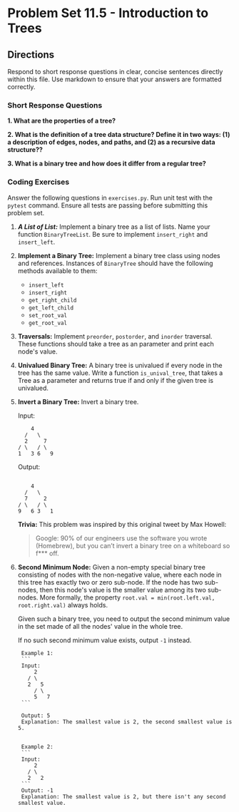 # Problem Set 11.5 - Introduction to Trees

## Directions
Respond to short response questions in clear, concise sentences directly within this file. Use markdown to ensure that your answers are formatted correctly.

### Short Response Questions
**1. What are the properties of a tree?**

**2. What is the definition of a tree data structure? Define it in two ways: (1) a description of edges, nodes, and paths, and (2) as a recursive data structure??**

**3. What is a binary tree and how does it differ from a regular tree?**

### Coding Exercises
Answer the following questions in `exercises.py`. Run unit test with the `pytest` command. Ensure all tests are passing before submitting this problem set.

1. **_A List of List:_** Implement a binary tree as a list of lists. Name your function `BinaryTreeList`. Be sure to implement `insert_right` and `insert_left`.

2. **Implement a Binary Tree:** Implement a binary tree class using nodes and references. Instances of `BinaryTree` should have the following methods available to them:
   - `insert_left`
   - `insert_right`
   - `get_right_child`
   - `get_left_child`
   - `set_root_val`
   - `get_root_val`

3. **Traversals:** Implement `preorder`, `postorder`, and `inorder` traversal. These functions should take a tree as an parameter and print each node's value.
   
4. **Univalued Binary Tree:** A binary tree is univalued if every node in the tree has the same value. Write a function `is_unival_tree`, that takes a Tree as a parameter and returns true if and only if the given tree is univalued.

5. **Invert a Binary Tree:** Invert a binary tree.

    Input:
      ```
          4
        /   \
        2     7
      / \   / \
      1   3 6   9
      ```

      Output:
      ```

          4
        /   \
        7     2
      / \   / \
      9   6 3   1
      ```

      **Trivia:**
      This problem was inspired by this original tweet by Max Howell:

      > Google: 90% of our engineers use the software you wrote (Homebrew), but you can’t invert a binary tree on a whiteboard so f*** off.

6. **Second Minimum Node:** Given a non-empty special binary tree consisting of nodes with the non-negative value, where each node in this tree has exactly two or zero sub-node. If the node has two sub-nodes, then this node's value is the smaller value among its two sub-nodes. More formally, the property `root.val = min(root.left.val, root.right.val)` always holds.

      Given such a binary tree, you need to output the second minimum value in the set made of all the nodes' value in the whole tree.

      If no such second minimum value exists, output `-1` instead.

        Example 1:
        ```
        Input: 
            2
          / \
          2   5
            / \
            5   7
        ```

        Output: 5
        Explanation: The smallest value is 2, the second smallest value is 5.
        

        Example 2:
        ```
        Input: 
            2
          / \
          2   2
        ```
        Output: -1
        Explanation: The smallest value is 2, but there isn't any second smallest value.
        